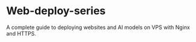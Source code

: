 # Web-deploy-series
A complete guide to deploying websites and AI models on VPS with Nginx and HTTPS.
